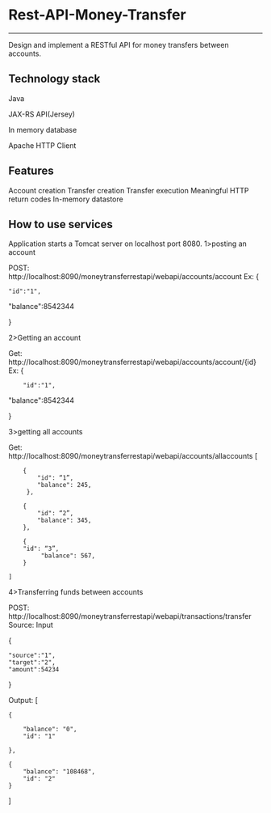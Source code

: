 
# Rest-API-Money-Transfer
-------------------------
Design and implement a RESTful API  for money transfers between accounts.

Technology stack
--------------------
Java

JAX-RS API(Jersey)

In memory database

Apache HTTP Client

Features
-------------------
Account creation
Transfer creation
Transfer execution
Meaningful HTTP return codes
In-memory datastore

How to use services
----------------------
Application starts a Tomcat server on localhost port 8080.
1>posting an account

POST:       http://localhost:8090/moneytransferrestapi/webapi/accounts/account
Ex: 
{

	"id":"1",
"balance":8542344

}


2>Getting an account

Get:	http://localhost:8090/moneytransferrestapi/webapi/accounts/account/{id}
Ex: 
{

		"id":"1",
"balance":8542344

}


3>getting all accounts

Get:	 http://localhost:8090/moneytransferrestapi/webapi/accounts/allaccounts
[

        {
            "id": “1”,
            "balance": 245,
         },
	 
        {
            "id": “2”,
            "balance": 345,
        },
	
        {
		"id": “3”,
             "balance": 567,
        }
	
    ]


4>Transferring funds between accounts

POST: http://localhost:8090/moneytransferrestapi/webapi/transactions/transfer
Source:
Input

{

	"source":"1",
	"target":"2",
	"amount":54234
	
}


Output:
[

    {
    
        "balance": "0",
        "id": "1"
	
    },
    
    {
        "balance": "108468",
        "id": "2"
    }
]
